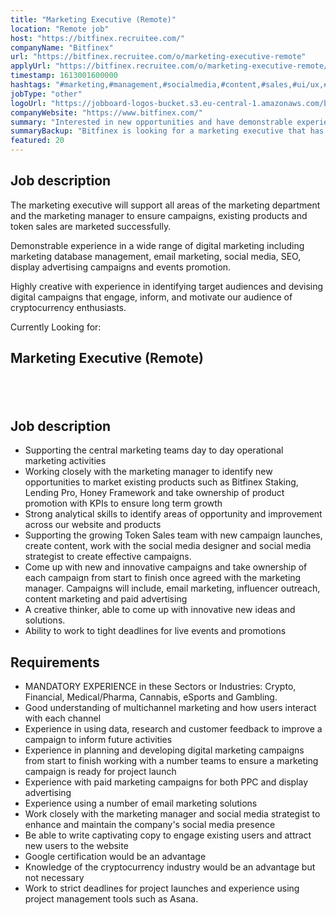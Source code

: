 ```yaml
---
title: "Marketing Executive (Remote)"
location: "Remote job"
host: "https://bitfinex.recruitee.com/"
companyName: "Bitfinex"
url: "https://bitfinex.recruitee.com/o/marketing-executive-remote"
applyUrl: "https://bitfinex.recruitee.com/o/marketing-executive-remote/c/new"
timestamp: 1613001600000
hashtags: "#marketing,#management,#socialmedia,#content,#sales,#ui/ux,#operations,#asana,#analysis,#finance"
jobType: "other"
logoUrl: "https://jobboard-logos-bucket.s3.eu-central-1.amazonaws.com/bitfinex"
companyWebsite: "https://www.bitfinex.com/"
summary: "Interested in new opportunities and have demonstrable experience in a wide range of digital marketing including marketing database management, email marketing, social media, SEO, display advertising campaigns and events promotion? Bitfinex has a job opening for a marketing executive."
summaryBackup: "Bitfinex is looking for a marketing executive that has experience in: #marketing, #management, #socialmedia."
featured: 20
---
```


## Job description

The marketing executive will support all areas of the marketing department and the marketing manager to ensure campaigns, existing products and token sales are marketed successfully.

Demonstrable experience in a wide range of digital marketing including marketing database management, email marketing, social media, SEO, display advertising campaigns and events promotion.

Highly creative with experience in identifying target audiences and devising digital campaigns that engage, inform, and motivate our audience of cryptocurrency enthusiasts.

Currently Looking for:

## Marketing Executive (Remote)

## ​

## Job description

*   Supporting the central marketing teams day to day operational marketing activities
*   Working closely with the marketing manager to identify new opportunities to market existing products such as Bitfinex Staking, Lending Pro, Honey Framework and take ownership of product promotion with KPIs to ensure long term growth
*   Strong analytical skills to identify areas of opportunity and improvement across our website and products
*   Supporting the growing Token Sales team with new campaign launches, create content, work with the social media designer and social media strategist to create effective campaigns.
*   Come up with new and innovative campaigns and take ownership of each campaign from start to finish once agreed with the marketing manager. Campaigns will include, email marketing, influencer outreach, content marketing and paid advertising
*   A creative thinker, able to come up with innovative new ideas and solutions.
*   Ability to work to tight deadlines for live events and promotions

## Requirements

*   MANDATORY EXPERIENCE in these Sectors or Industries: Crypto, Financial, Medical/Pharma, Cannabis, eSports and Gambling.
*   Good understanding of multichannel marketing and how users interact with each channel
*   Experience in using data, research and customer feedback to improve a campaign to inform future activities
*   Experience in planning and developing digital marketing campaigns from start to finish working with a number teams to ensure a marketing campaign is ready for project launch
*   Experience with paid marketing campaigns for both PPC and display advertising
*   Experience using a number of email marketing solutions
*   Work closely with the marketing manager and social media strategist to enhance and maintain the company's social media presence
*   Be able to write captivating copy to engage existing users and attract new users to the website
*   Google certification would be an advantage
*   Knowledge of the cryptocurrency industry would be an advantage but not necessary
*   Work to strict deadlines for project launches and experience using project management tools such as Asana.
